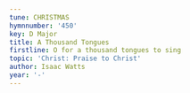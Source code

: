 ```yaml
---
tune: CHRISTMAS
hymnnumber: '450'
key: D Major
title: A Thousand Tongues
firstline: O for a thousand tongues to sing
topic: 'Christ: Praise to Christ'
author: Isaac Watts
year: '-'
---
```

